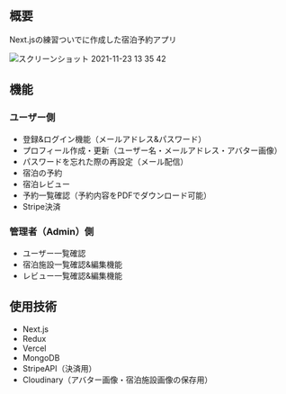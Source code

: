 ## 概要

Next.jsの練習ついでに作成した宿泊予約アプリ

![スクリーンショット 2021-11-23 13 35 42](https://user-images.githubusercontent.com/66961071/142971983-769db1a3-7ff6-47d4-9270-34128db5e5d8.png)

## 機能

### ユーザー側

- 登録&ログイン機能（メールアドレス&パスワード）
- プロフィール作成・更新（ユーザー名・メールアドレス・アバター画像）
- パスワードを忘れた際の再設定（メール配信）
- 宿泊の予約
- 宿泊レビュー
- 予約一覧確認（予約内容をPDFでダウンロード可能）
- Stripe決済

### 管理者（Admin）側

- ユーザー一覧確認
- 宿泊施設一覧確認&編集機能
- レビュー一覧確認&編集機能

## 使用技術

- Next.js
- Redux
- Vercel
- MongoDB
- StripeAPI（決済用）
- Cloudinary（アバター画像・宿泊施設画像の保存用）
